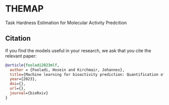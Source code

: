 # THEMAP
Task Hardness Estimation for Molecular Activity Predcition


## Citation <a name="citation"></a>
If you find the models useful in your research, we ask that you cite the relevant paper:
```bibtex
@article{fooladi2023mlf,
  author = {Fooladi, Hosein and Kirchmair, Johannes},
  title={Machine learning for bioactivity prediction: Quantification of task relations and hardness for small organic molecules and proteins},
  year={2023},
  doi={},
  url={},
  journal={bioRxiv}
}
```
